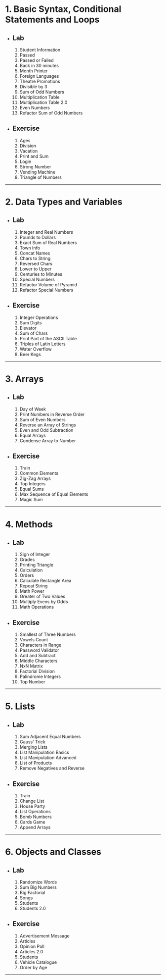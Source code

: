 # 1. Basic Syntax, Conditional Statements and Loops
  + ## Lab
      1. Student Information
      2. Passed
      3. Passed or Failed
      4. Back in 30 minutes
      5. Month Printer
      6. Foreign Languages
      7. Theatre Promotions
      8. Divisible by 3
      9. Sum of Odd Numbers
      10. Multiplication Table
      11. Multiplication Table 2.0
      12. Even Numbers
      13. Refactor Sum of Odd Numbers
   + ## Exercise
        1. Ages
        2. Division
        3. Vacation
        4. Print and Sum
        5. Login
        6. Strong Number
        7. Vending Machine
        8. Triangle of Numbers
      
----

# 2. Data Types and Variables
   + ## Lab
        1. Integer and Real Numbers
        2. Pounds to Dollars
        3. Exact Sum of Real Numbers
        4. Town Info
        5. Concat Names
        6. Chars to String
        7. Reversed Chars
        8. Lower to Upper
        9. Centuries to Minutes
        10. Special Numbers
        11. Refactor Volume of Pyramid
        12. Refactor Special Numbers        
   + ## Exercise
        1. Integer Operations
        1. Sum Digits
        1. Elevator
        1. Sum of Chars
        1. Print Part of the ASCII Table
        1. Triples of Latin Letters
        1. Water Overflow
        1. Beer Kegs
        
----

# 3. Arrays
   + ## Lab
        1. Day of Week
        2. Print Numbers in Reverse Order
        3. Sum of Even Numbers
        4. Reverse an Array of Strings
        5. Even and Odd Subtraction
        6. Equal Arrays
        7. Condense Array to Number
   + ## Exercise
        1. Train
        2. Common Elements
        3. Zig-Zag Arrays
        4. Top Integers
        5. Equal Sums
        6. Max Sequence of Equal Elements
        7. Magic Sum
       
----

# 4. Methods
   + ## Lab
        1. Sign of Integer
        2. Grades
        3. Printing Triangle
        4. Calculation
        5. Orders
        6. Calculate Rectangle Area
        7. Repeat String
        8. Math Power
        9. Greater of Two Values
        10. Multiply Evens by Odds
        11. Math Operations
   + ## Exercise
        1. Smallest of Three Numbers
        2. Vowels Count
        3. Characters in Range
        4. Password Validator
        5. Add and Subtract
        6. Middle Characters
        7. NxN Matrix
        8. Factorial Division
        9. Palindrome Integers
        10. Top Number
        
----

# 5. Lists
   + ## Lab
        1. Sum Adjacent Equal Numbers
        2. Gauss' Trick
        3. Merging Lists
        4. List Manipulation Basics
        5. List Manipulation Advanced
        6. List of Products
        7. Remove Negatives and Reverse
   + ## Exercise
        1. Train
        2. Change List
        3. House Party
        4. List Operations
        5. Bomb Numbers
        6. Cards Game
        7. Append Arrays
        
----

# 6. Objects and Classes
   + ## Lab
        1. Randomize Words
        2. Sum Big Numbers
        3. Big Factorial
        4. Songs
        5. Students
        6. Students 2.0
   + ## Exercise
        1. Advertisement Message
        2. Articles
        3. Opinion Poll
        4. Articles 2.0
        5. Students
        6. Vehicle Catalogue
        7. Order by Age 
----
